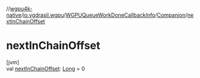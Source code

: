 //[wgpu4k-native](../../../../index.md)/[io.ygdrasil.wgpu](../../index.md)/[WGPUQueueWorkDoneCallbackInfo](../index.md)/[Companion](index.md)/[nextInChainOffset](next-in-chain-offset.md)

# nextInChainOffset

[jvm]\
val [nextInChainOffset](next-in-chain-offset.md): [Long](https://kotlinlang.org/api/core/kotlin-stdlib/kotlin/-long/index.html) = 0